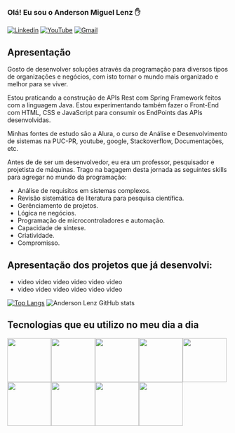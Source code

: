 ### Olá! Eu sou o Anderson Miguel Lenz ✋

[![Linkedin](https://img.shields.io/badge/LinkedIn-0077B5?style=for-the-badge&logo=linkedin&logoColor=white)](https://www.linkedin.com/in/anderson-miguel-lenz-72134770/)
[![YouTube](https://img.shields.io/badge/YouTube-FF0000?style=for-the-badge&logo=youtube&logoColor=white)]()
[![Gmail](https://img.shields.io/badge/Gmail-D14836?style=for-the-badge&logo=gmail&logoColor=white)](andersonlenz01@gmail.com)

## Apresentação

Gosto de desenvolver soluções através da programação para diversos tipos de organizações e negócios, com isto tornar o mundo mais organizado e melhor para se viver.

Estou praticando a construção de APIs Rest com Spring Framework feitos com a linguagem Java. Estou experimentando também fazer o Front-End com HTML, CSS e JavaScript para consumir os EndPoints das APIs desenvolvidas.

Minhas fontes de estudo são a Alura, o curso de Análise e Desenvolvimento de sistemas na PUC-PR, youtube, google, Stackoverflow, Documentações, etc.

Antes de de ser um desenvolvedor, eu era um professor, pesquisador e projetista de máquinas. Trago na bagagem desta jornada as seguintes skills para agregar no mundo da programação:

- Análise de requisitos em sistemas complexos.
- Revisão sistemática de literatura para pesquisa científica.
- Gerênciamento de projetos. 
- Lógica ne negócios. 
- Programação de microcontroladores e automação.
- Capacidade de síntese.
- Criatividade.
- Compromisso. 

## Apresentação dos projetos que já desenvolvi:
- video video video video video video
-  video video video video video video


[![Top Langs](https://github-readme-stats.vercel.app/api/top-langs/?username=andersonlenzjava&layout=compact)](https://github.com/anuraghazra/github-readme-stats)
![Anderson Lenz GitHub stats](https://github-readme-stats.vercel.app/api?username=andersonlenzjava&show_icons=true&theme=dark)

## Tecnologias que eu utilizo no meu dia a dia

<img height="100" width="100" src="https://cdn.jsdelivr.net/gh/devicons/devicon/icons/java/java-original-wordmark.svg"/><img height="100" width="100" src="https://cdn.jsdelivr.net/gh/devicons/devicon/icons/intellij/intellij-original-wordmark.svg" /><img height="100" width="100"  src="https://cdn.jsdelivr.net/gh/devicons/devicon/icons/spring/spring-original-wordmark.svg" /><img  height="100" width="100"  src="https://cdn.jsdelivr.net/gh/devicons/devicon/icons/postgresql/postgresql-original-wordmark.svg" /><img    height="100" width="100"  src="https://cdn.jsdelivr.net/gh/devicons/devicon/icons/javascript/javascript-original.svg" /><img height="100" width="100"  src="https://cdn.jsdelivr.net/gh/devicons/devicon/icons/html5/html5-original-wordmark.svg" /><img  height="100" width="100" src="https://cdn.jsdelivr.net/gh/devicons/devicon/icons/css3/css3-original-wordmark.svg" /><img   height="100" width="100" src="https://cdn.jsdelivr.net/gh/devicons/devicon/icons/nodejs/nodejs-original.svg" /><img height="100" width="100" src="https://cdn.jsdelivr.net/gh/devicons/devicon/icons/git/git-original-wordmark.svg" />
    
                       

